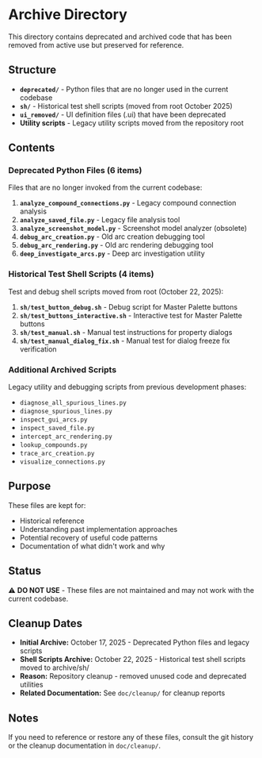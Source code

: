 # Archive Directory

This directory contains deprecated and archived code that has been removed from active use but preserved for reference.

## Structure

- **`deprecated/`** - Python files that are no longer used in the current codebase
- **`sh/`** - Historical test shell scripts (moved from root October 2025)
- **`ui_removed/`** - UI definition files (.ui) that have been deprecated
- **Utility scripts** - Legacy utility scripts moved from the repository root

## Contents

### Deprecated Python Files (6 items)
Files that are no longer invoked from the current codebase:

1. **`analyze_compound_connections.py`** - Legacy compound connection analysis
2. **`analyze_saved_file.py`** - Legacy file analysis tool
3. **`analyze_screenshot_model.py`** - Screenshot model analyzer (obsolete)
4. **`debug_arc_creation.py`** - Old arc creation debugging tool
5. **`debug_arc_rendering.py`** - Old arc rendering debugging tool
6. **`deep_investigate_arcs.py`** - Deep arc investigation utility

### Historical Test Shell Scripts (4 items)
Test and debug shell scripts moved from root (October 22, 2025):

1. **`sh/test_button_debug.sh`** - Debug script for Master Palette buttons
2. **`sh/test_buttons_interactive.sh`** - Interactive test for Master Palette buttons
3. **`sh/test_manual.sh`** - Manual test instructions for property dialogs
4. **`sh/test_manual_dialog_fix.sh`** - Manual test for dialog freeze fix verification

### Additional Archived Scripts
Legacy utility and debugging scripts from previous development phases:

- `diagnose_all_spurious_lines.py`
- `diagnose_spurious_lines.py`
- `inspect_gui_arcs.py`
- `inspect_saved_file.py`
- `intercept_arc_rendering.py`
- `lookup_compounds.py`
- `trace_arc_creation.py`
- `visualize_connections.py`

## Purpose

These files are kept for:
- Historical reference
- Understanding past implementation approaches
- Potential recovery of useful code patterns
- Documentation of what didn't work and why

## Status

⚠️ **DO NOT USE** - These files are not maintained and may not work with the current codebase.

## Cleanup Dates

- **Initial Archive:** October 17, 2025 - Deprecated Python files and legacy scripts
- **Shell Scripts Archive:** October 22, 2025 - Historical test shell scripts moved to archive/sh/
- **Reason:** Repository cleanup - removed unused code and deprecated utilities
- **Related Documentation:** See `doc/cleanup/` for cleanup reports

## Notes

If you need to reference or restore any of these files, consult the git history or the cleanup documentation in `doc/cleanup/`.
